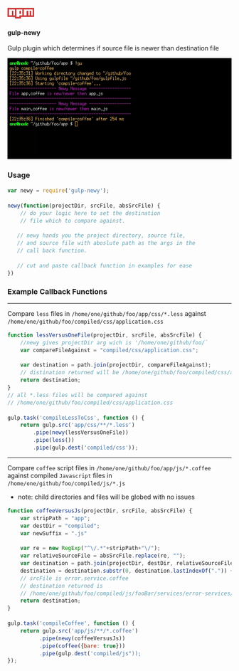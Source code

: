 ![alt text](https://raw.githubusercontent.com/dman777/icons/master/npm.jpg)
#### gulp-newy
Gulp plugin which determines if source file is newer than destination file

![alt text](https://raw.githubusercontent.com/dman777/icons/master/gulp-newy.jpg)

### Usage

```javascript
var newy = require('gulp-newy');

newy(function(projectDir, srcFile, absSrcFile) {
    // do your logic here to set the destination 
    // file which to compare against.
    
   // newy hands you the project directory, source file,
   // and source file with aboslute path as the args in the
   // call back function.
   
   // cut and paste callback function in examples for ease
})
```

### Example Callback Functions
-------------------------------------------------------------------------
Compare `less` files in `/home/one/github/foo/app/css/*.less` against `/home/one/github/foo/compiled/css/application.css`

```javascript 
function lessVersusOneFile(projectDir, srcFile, absSrcFile) {
    //newy gives projectDir arg wich is '/home/one/github/foo/`
    var compareFileAgainst = "compiled/css/application.css";

    var destination = path.join(projectDir, compareFileAgainst);
    // distination returned will be /home/one/github/foo/compiled/css/application.css
    return destination;
}
// all *.less files will be compared against
// /home/one/github/foo/compiled/css/application.css

gulp.task('compileLessToCss', function () {
    return gulp.src('app/css/**/*.less')
        .pipe(newy(lessVersusOneFile))
        .pipe(less())
        .pipe(gulp.dest('compiled/css'));
```
------------------------------------------------------------------------
Compare `coffee` script files in `/home/one/github/foo/app/js/*.coffee` against
compiled `Javascript` files in `/home/one/github/foo/compiled/js/*.js`
* note: child directories and files will be globed with no issues

```javascript 
function coffeeVersusJs(projectDir, srcFile, absSrcFile) {
    var stripPath = "app";
    var destDir = "compiled";
    var newSuffix = ".js"

    var re = new RegExp("^\/.*"+stripPath+"\/");
    var relativeSourceFile = absSrcFile.replace(re, "");
    var destination = path.join(projectDir, destDir, relativeSourceFile);
    destination = destination.substr(0, destination.lastIndexOf(".")) + newSuffix;
    // srcFile is error.service.coffee
    // destination returned is 
    // /home/one/github/foo/compiled/js/fooBar/services/error-services/error.service.js
    return destination;
}

gulp.task('compileCoffee', function () {
    return gulp.src('app/js/**/*.coffee')
          .pipe(newy(coffeeVersusJs))
          .pipe(coffee({bare: true}))
          .pipe(gulp.dest('compiled/js"));
});
```
